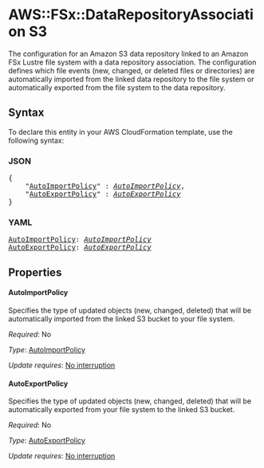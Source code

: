 # AWS::FSx::DataRepositoryAssociation S3

The configuration for an Amazon S3 data repository linked to an Amazon FSx Lustre file system with a data repository association. The configuration defines which file events (new, changed, or deleted files or directories) are automatically imported from the linked data repository to the file system or automatically exported from the file system to the data repository.

## Syntax

To declare this entity in your AWS CloudFormation template, use the following syntax:

### JSON

<pre>
{
    "<a href="#autoimportpolicy" title="AutoImportPolicy">AutoImportPolicy</a>" : <i><a href="autoimportpolicy.md">AutoImportPolicy</a></i>,
    "<a href="#autoexportpolicy" title="AutoExportPolicy">AutoExportPolicy</a>" : <i><a href="autoexportpolicy.md">AutoExportPolicy</a></i>
}
</pre>

### YAML

<pre>
<a href="#autoimportpolicy" title="AutoImportPolicy">AutoImportPolicy</a>: <i><a href="autoimportpolicy.md">AutoImportPolicy</a></i>
<a href="#autoexportpolicy" title="AutoExportPolicy">AutoExportPolicy</a>: <i><a href="autoexportpolicy.md">AutoExportPolicy</a></i>
</pre>

## Properties

#### AutoImportPolicy

Specifies the type of updated objects (new, changed, deleted) that will be automatically imported from the linked S3 bucket to your file system.

_Required_: No

_Type_: <a href="autoimportpolicy.md">AutoImportPolicy</a>

_Update requires_: [No interruption](https://docs.aws.amazon.com/AWSCloudFormation/latest/UserGuide/using-cfn-updating-stacks-update-behaviors.html#update-no-interrupt)

#### AutoExportPolicy

Specifies the type of updated objects (new, changed, deleted) that will be automatically exported from your file system to the linked S3 bucket.

_Required_: No

_Type_: <a href="autoexportpolicy.md">AutoExportPolicy</a>

_Update requires_: [No interruption](https://docs.aws.amazon.com/AWSCloudFormation/latest/UserGuide/using-cfn-updating-stacks-update-behaviors.html#update-no-interrupt)
